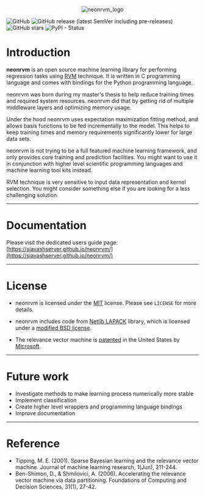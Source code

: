 <p align="center">
<img src="https://siavashserver.github.io/neonrvm/neonrvm.svg" alt="neonrvm_logo" title="neonrvm">
</p>

![GitHub](https://img.shields.io/github/license/siavashserver/neonrvm?style=flat-square)
![GitHub release (latest SemVer including pre-releases)](https://img.shields.io/github/v/release/siavashserver/neonrvm?include_prereleases&style=flat-square)
![GitHub stars](https://img.shields.io/github/stars/siavashserver/neonrvm?style=flat-square)
![PyPI - Status](https://img.shields.io/pypi/status/neonrvm?style=flat-square)

# Introduction

**neonrvm** is an open source machine learning library for performing regression
tasks using [RVM] technique. It is written in C programming language and comes
with bindings for the Python programming language.

neonrvm was born during my master's thesis to help reduce training times and
required system resources. neonrvm did that by getting rid of multiple
middleware layers and optimizing memory usage.

Under the hood neonrvm uses expectation maximization fitting method, and allows
basis functions to be fed incrementally to the model. This helps to keep
training times and memory requirements significantly lower for large data sets.

neonrvm is not trying to be a full featured machine learning framework, and only
provides core training and prediction facilities. You might want to use it in
conjunction with higher level scientific programming languages and machine
learning tool kits instead.

RVM technique is very sensitive to input data representation and kernel
selection. You might consider something else if you are looking for a less
challenging solution.

[RVM]: https://en.wikipedia.org/wiki/Relevance_vector_machine

---

# Documentation

Please visit the dedicated users guide page:
[https://siavashserver.github.io/neonrvm/](https://siavashserver.github.io/neonrvm/)

---

# License

- neonrvm is licensed under the [MIT] license. Please see `LICENSE` for more
    details.

- neonrvm includes code from [Netlib LAPACK] library, which is licensed under a
    [modified BSD license].

- The relevance vector machine is [patented] in the United States by
  [Microsoft].

[MIT]: https://en.wikipedia.org/wiki/MIT_License
[Netlib LAPACK]: http://www.netlib.org/lapack/
[modified BSD license]: http://www.netlib.org/lapack/LICENSE.txt
[patented]: https://patents.google.com/patent/US6633857
[Microsoft]: https://www.microsoft.com

---

# Future work

- Investigate methods to make learning process numerically more stable
- Implement classification
- Create higher level wrappers and programming language bindings
- Improve documentation

---

# Reference

- Tipping, M. E. (2001). Sparse Bayesian learning and the relevance vector machine. Journal of machine learning research, 1(Jun), 211-244.
- Ben-Shimon, D., & Shmilovici, A. (2006). Accelerating the relevance vector machine via data partitioning. Foundations of Computing and Decision Sciences, 31(1), 27-42.
